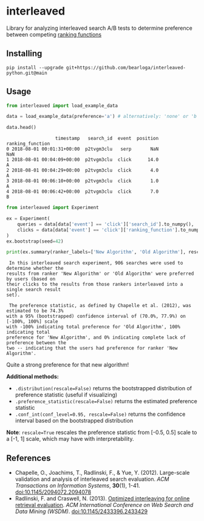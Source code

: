 # interleaved

Library for analyzing interleaved search A/B tests to determine preference between competing [ranking functions](https://en.wikipedia.org/wiki/Ranking_(information_retrieval))

## Installing

```
pip install --upgrade git+https://github.com/bearloga/interleaved-python.git@main
```

## Usage

```python
from interleaved import load_example_data

data = load_example_data(preference='a') # alternatively: 'none' or 'b'

data.head()
```

```
                  timestamp   search_id  event  position ranking_function
0 2018-08-01 00:01:31+00:00  p2tvgm3clu   serp       NaN              NaN
1 2018-08-01 00:04:09+00:00  p2tvgm3clu  click      14.0                A
2 2018-08-01 00:04:29+00:00  p2tvgm3clu  click       4.0                A
3 2018-08-01 00:06:10+00:00  p2tvgm3clu  click       1.0                A
4 2018-08-01 00:06:42+00:00  p2tvgm3clu  click       7.0                B
```

```python
from interleaved import Experiment

ex = Experiment(
    queries = data[data['event'] == 'click']['search_id'].to_numpy(),
    clicks = data[data['event'] == 'click']['ranking_function'].to_numpy()
)
ex.bootstrap(seed=42)

print(ex.summary(ranker_labels=['New Algorithm', 'Old Algorithm'], rescale=True))
```

```
 In this interleaved search experiment, 906 searches were used to determine whether the
results from ranker 'New Algorithm' or 'Old Algorithm' were preferred by users (based on
their clicks to the results from those rankers interleaved into a single search result
set).

 The preference statistic, as defined by Chapelle et al. (2012), was estimated to be 74.3%
with a 95% (bootstrapped) confidence interval of (70.0%, 77.9%) on [-100%, 100%] scale
with -100% indicating total preference for 'Old Algorithm', 100% indicating total
preference for 'New Algorithm', and 0% indicating complete lack of preference between the
two -- indicating that the users had preference for ranker 'New Algorithm'.
```

Quite a strong preference for that new algorithm!

**Additional methods:**
- `.distribution(rescale=False)` returns the bootstrapped distribution of preference statistic (useful if visualizing)
- `.preference_statistic(rescale=False)` returns the estimated preference statistic
- `.conf_int(conf_level=0.95, rescale=False)` returns the confidence interval based on the bootstrapped distribution

**Note**: `rescale=True` rescales the preference statistic from [-0.5, 0.5] scale to a [-1, 1] scale,
which may have with interpretability.

## References

- Chapelle, O., Joachims, T., Radlinski, F., & Yue, Y. (2012). Large-scale validation and analysis of interleaved search evaluation. *ACM Transactions on Information Systems*, **30**(1), 1-41. [doi:10.1145/2094072.2094078](https://doi.org/10.1145/2094072.2094078)
- Radlinski, F. and Craswell, N. (2013). [Optimized interleaving for online retrieval evaluation](https://www.microsoft.com/en-us/research/publication/optimized-interleaving-for-online-retrieval-evaluation/). *ACM International Conference on Web Search and Data Mining (WSDM)*. [doi:10.1145/2433396.2433429](https://doi.org/10.1145/2433396.2433429)

